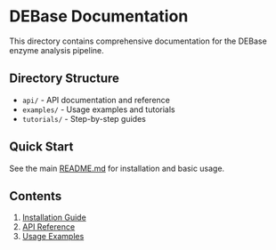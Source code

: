 # DEBase Documentation

This directory contains comprehensive documentation for the DEBase enzyme analysis pipeline.

## Directory Structure

- `api/` - API documentation and reference
- `examples/` - Usage examples and tutorials  
- `tutorials/` - Step-by-step guides

## Quick Start

See the main [README.md](../README.md) for installation and basic usage.

## Contents

1. [Installation Guide](tutorials/installation.md)
2. [API Reference](api/README.md)
3. [Usage Examples](examples/README.md)